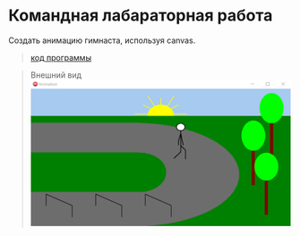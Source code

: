 # **Командная лабараторная работа**
Создать анимацию гимнаста, используя canvas.
>[код программы](https://github.com/protasenya02/laba4-2/blob/master/Laba5.pas)

>Внешний вид
![alt text](Screen.png)
